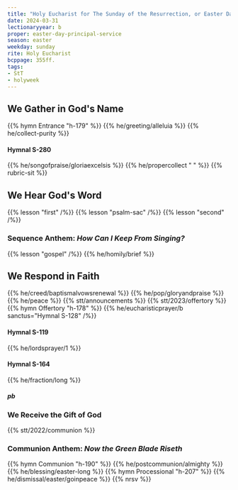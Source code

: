 ```yaml
---
title: "Holy Eucharist for The Sunday of the Resurrection, or Easter Day"
date: 2024-03-31
lectionaryyear: b
proper: easter-day-principal-service
season: easter
weekday: sunday
rite: Holy Eucharist
bcppage: 355ff.
tags:
- StT
- holyweek
---
```

## We Gather in God's Name
{{% hymn Entrance "h-179" %}}
{{% he/greeting/alleluia %}}
{{% he/collect-purity %}}
#### Hymnal S-280
{{% he/songofpraise/gloriaexcelsis %}}
{{% he/propercollect " " %}}
{{% rubric-sit %}}
## We Hear God's Word
{{% lesson "first" /%}}
{{% lesson "psalm-sac" /%}}
{{% lesson "second" /%}}
### Sequence Anthem: _How Can I Keep From Singing?_
{{% lesson "gospel" /%}}
{{% he/homily/brief %}}
## We Respond in Faith
{{% he/creed/baptismalvowsrenewal %}}
{{% he/pop/gloryandpraise %}}
{{% he/peace %}}
{{% stt/announcements %}}
{{% stt/2023/offertory %}}
{{% hymn Offertory "h-178" %}}
{{% he/eucharisticprayer/b sanctus="Hymnal S-128" /%}}
#### Hymnal S-119
{{% he/lordsprayer/1 %}}
#### Hymnal S-164
{{% he/fraction/long %}}
##### pb
### We Receive the Gift of God
{{% stt/2022/communion %}}
### Communion Anthem: _Now the Green Blade Riseth_
{{% hymn Communion "h-190" %}}
{{% he/postcommunion/almighty %}}
{{% he/blessing/easter-long %}}
{{% hymn Processional "h-207" %}}
{{% he/dismissal/easter/goinpeace %}}
{{% nrsv %}}

